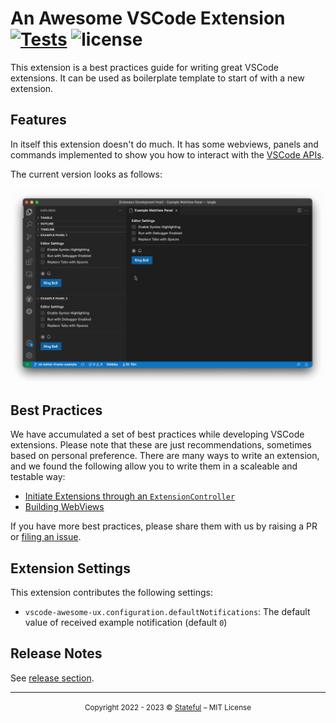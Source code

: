 An Awesome VSCode Extension [![Tests](https://github.com/stateful/vscode-awesome-ux/actions/workflows/test.yaml/badge.svg)](https://github.com/stateful/vscode-awesome-ux/actions/workflows/test.yaml) ![license](https://img.shields.io/github/license/stateful/vscode-awesome-ux.svg)
===========================

This extension is a best practices guide for writing great VSCode extensions. It can be used as boilerplate template to start of with a new extension.

## Features

In itself this extension doesn't do much. It has some webviews, panels and commands implemented to show you how to interact with the [VSCode APIs](https://code.visualstudio.com/api/references/vscode-api).

The current version looks as follows:

![Demo](./.github/assets/vscode.gif)

## Best Practices

We have accumulated a set of best practices while developing VSCode extensions. Please note that these are just recommendations, sometimes based on personal preference. There are many ways to write an extension, and we found the following allow you to write them in a scaleable and testable way:

- [Initiate Extensions through an `ExtensionController`](./docs/ExtensionController.md)
- [Building WebViews](./docs/WebViews.md)

If you have more best practices, please share them with us by raising a PR or [filing an issue](https://github.com/stateful/vscode-awesome-ux/issues/new).

## Extension Settings

This extension contributes the following settings:

* `vscode-awesome-ux.configuration.defaultNotifications`: The default value of received example notification (default `0`)

## Release Notes

See [release section](https://github.com/stateful/vscode-awesome-ux/releases).

---

<p align="center"><small>Copyright 2022 - 2023 © <a href="http://stateful.com/">Stateful</a> – MIT License</small></p>
